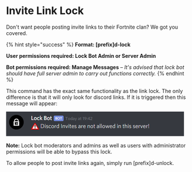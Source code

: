 # Invite Link Lock

Don't want people posting invite links to their Fortnite clan? We got you covered.

{% hint style="success" %}
**Format: \[prefix\]d-lock**

**User permissions required: Lock Bot Admin or Server Admin**

**Bot permissions required: Manage Messages** – _It's advised that lock bot should have full server admin to carry out functions correctly._
{% endhint %}

This command has the exact same functionality as the link lock. The only difference is that it will only look for discord links. If it is triggered then this message will appear:

![](../.gitbook/assets/image%20%284%29%20%282%29.png)

**Note:** Lock bot moderators and admins as well as users with administrator permissions will be able to bypass this lock.

To allow people to post invite links again, simply run \[prefix\]d-unlock.

